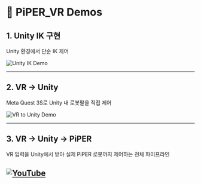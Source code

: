 # 🎥 PiPER_VR Demos

## 1. Unity IK 구현
Unity 환경에서 단순 IK 제어

![Unity IK Demo](docs/unity_ik.gif)

---

## 2. VR → Unity
Meta Quest 3S로 Unity 내 로봇팔을 직접 제어

![VR to Unity Demo](docs/unity_vr.gif)

---

## 3. VR → Unity → PiPER
VR 입력을 Unity에서 받아 실제 PiPER 로봇까지 제어하는 전체 파이프라인

[![YouTube](https://cdn.simpleicons.org/youtube/FF0000)](https://www.youtube.com/watch?v=wAPS53iMgys)
---
